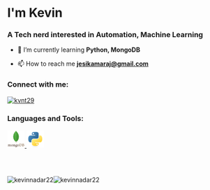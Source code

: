 <h1 align="left">I'm Kevin</h1>
<h3>A Tech nerd interested in Automation, Machine Learning</h3>

- 🌱 I’m currently learning **Python, MongoDB**

- 📫 How to reach me **jesikamaraj@gmail.com**

<h3 align="left">Connect with me:</h3>
<p align="left">
<a href="https://twitter.com/kvnt29" target="blank"><img align="center" src="https://raw.githubusercontent.com/rahuldkjain/github-profile-readme-generator/master/src/images/icons/Social/twitter.svg" alt="kvnt29" height="30" width="40" /></a>
</p>

<h3 align="left">Languages and Tools:</h3>
<p align="left">
 <a href="https://www.mongodb.com/" target="_blank" rel="noreferrer"> <img src="https://raw.githubusercontent.com/devicons/devicon/master/icons/mongodb/mongodb-original-wordmark.svg" alt="mongodb" width="40" height="40"/>  <a href="https://www.python.org" target="_blank" rel="noreferrer"> <img src="https://raw.githubusercontent.com/devicons/devicon/master/icons/python/python-original.svg" alt="python" width="40" height="40"/> </a> </p>


<br><br><p><img align="left" src="https://github-readme-stats.vercel.app/api?username=kevinnadar22&show_icons=true&locale=en" alt="kevinnadar22" /></p>

<p><img align="left" src="https://github-readme-streak-stats.herokuapp.com/?user=&" alt="kevinnadar22" /></p>
